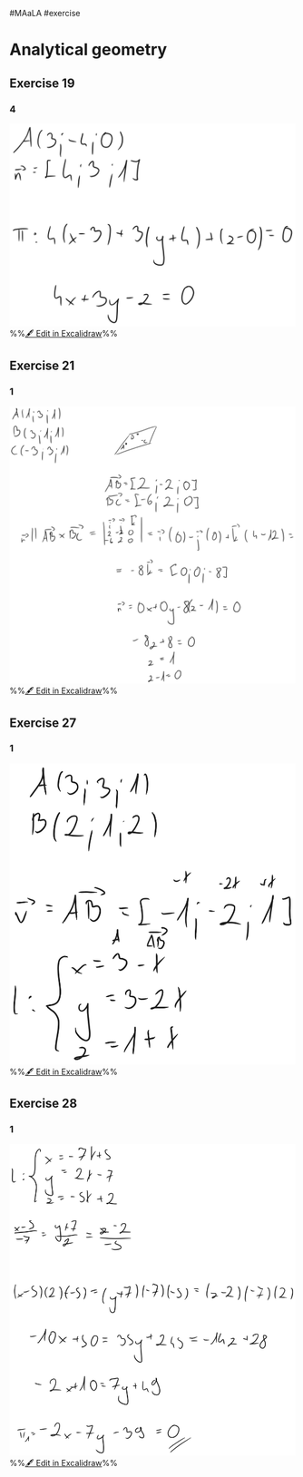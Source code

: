 #MAaLA #exercise 

# Analytical geometry
## Exercise 19
### 4
![](attachments/Exercise%2029.05.2024%2029.05.2024%2008_23_35.excalidraw.svg)
%%[🖋 Edit in Excalidraw](attachments/Exercise%2029.05.2024%2029.05.2024%2008_23_35.excalidraw.md)%%

## Exercise 21
### 1
![](attachments/Exercise%2029.05.2024%2029.05.2024%2008_25_10.excalidraw.svg)
%%[🖋 Edit in Excalidraw](attachments/Exercise%2029.05.2024%2029.05.2024%2008_25_10.excalidraw.md)%%

## Exercise 27
### 1
![](attachments/Exercise%2029.05.2024%2029.05.2024%2008_32_03.excalidraw.svg)
%%[🖋 Edit in Excalidraw](attachments/Exercise%2029.05.2024%2029.05.2024%2008_32_03.excalidraw.md)%%

## Exercise 28
### 1
![](attachments/Exercise%2029.05.2024%2029.05.2024%2008_33_51.excalidraw.svg)
%%[🖋 Edit in Excalidraw](attachments/Exercise%2029.05.2024%2029.05.2024%2008_33_51.excalidraw.md)%%